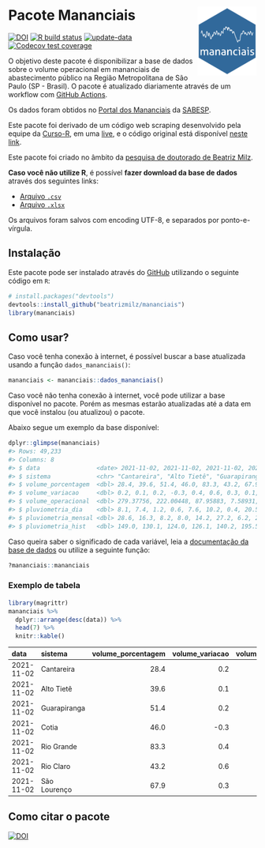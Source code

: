 
<!-- README.md is generated from README.Rmd. Please edit that file -->

# Pacote Mananciais <img src="man/figures/hexlogo.png" align="right" width = "120px"/>

<!-- badges: start -->

[![DOI](https://zenodo.org/badge/DOI/10.5281/zenodo.4733056.svg)](https://doi.org/10.5281/zenodo.4733056)
[![R build
status](https://github.com/beatrizmilz/mananciais/workflows/R-CMD-check/badge.svg)](https://github.com/beatrizmilz/mananciais/actions)
[![update-data](https://github.com/beatrizmilz/mananciais/actions/workflows/2-update_data.yaml/badge.svg)](https://github.com/beatrizmilz/mananciais/actions/workflows/2-update_data.yaml)
[![Codecov test
coverage](https://codecov.io/gh/beatrizmilz/mananciais/branch/master/graph/badge.svg)](https://codecov.io/gh/beatrizmilz/mananciais?branch=master)
<!-- badges: end -->

O objetivo deste pacote é disponibilizar a base de dados sobre o volume
operacional em mananciais de abastecimento público na Região
Metropolitana de São Paulo (SP - Brasil). O pacote é atualizado
diariamente através de um workflow com [GitHub
Actions](https://github.com/beatrizmilz/mananciais/actions).

Os dados foram obtidos no [Portal dos
Mananciais](http://mananciais.sabesp.com.br/Situacao) da
[SABESP](http://site.sabesp.com.br/site/Default.aspx).

Este pacote foi derivado de um código web scraping desenvolvido pela
equipe da [Curso-R](https://www.curso-r.com/), em uma
[live](https://youtu.be/jvZIxrMmOcQ), e o código original está
disponível [neste
link](https://github.com/curso-r/lives/blob/master/drafts/20200730_scraper_sabesp.R).

Este pacote foi criado no âmbito da [pesquisa de doutorado de Beatriz
Milz](https://beatrizmilz.github.io/tese/).

**Caso você não utilize R**, é possível **fazer download da base de
dados** através dos seguintes links:

  - [Arquivo
    `.csv`](https://github.com/beatrizmilz/mananciais/raw/master/inst/extdata/mananciais.csv)
  - [Arquivo
    `.xlsx`](https://github.com/beatrizmilz/mananciais/blob/master/inst/extdata/mananciais.xlsx?raw=true)

Os arquivos foram salvos com encoding UTF-8, e separados por
ponto-e-vírgula.

## Instalação

Este pacote pode ser instalado através do [GitHub](https://github.com/)
utilizando o seguinte código em `R`:

``` r
# install.packages("devtools")
devtools::install_github("beatrizmilz/mananciais")
library(mananciais)
```

## Como usar?

Caso você tenha conexão à internet, é possível buscar a base atualizada
usando a função `dados_mananciais()`:

``` r
mananciais <- mananciais::dados_mananciais() 
```

Caso você não tenha conexão à internet, você pode utilizar a base
disponível no pacote. Porém as mesmas estarão atualizadas até a data em
que você instalou (ou atualizou) o pacote.

Abaixo segue um exemplo da base disponível:

``` r
dplyr::glimpse(mananciais)
#> Rows: 49,233
#> Columns: 8
#> $ data                <date> 2021-11-02, 2021-11-02, 2021-11-02, 2021-11-02, 2…
#> $ sistema             <chr> "Cantareira", "Alto Tietê", "Guarapiranga", "Cotia…
#> $ volume_porcentagem  <dbl> 28.4, 39.6, 51.4, 46.0, 83.3, 43.2, 67.9, 28.2, 39…
#> $ volume_variacao     <dbl> 0.2, 0.1, 0.2, -0.3, 0.4, 0.6, 0.3, 0.1, 0.1, 0.1,…
#> $ volume_operacional  <dbl> 279.37756, 222.00448, 87.95883, 7.58931, 93.39274,…
#> $ pluviometria_dia    <dbl> 8.1, 7.4, 1.2, 0.6, 7.6, 10.2, 0.4, 20.5, 8.9, 7.0…
#> $ pluviometria_mensal <dbl> 28.6, 16.3, 8.2, 8.0, 14.2, 27.2, 6.2, 20.5, 8.9, …
#> $ pluviometria_hist   <dbl> 149.0, 130.1, 124.0, 126.1, 140.2, 195.5, 154.6, 1…
```

Caso queira saber o significado de cada variável, leia a [documentação
da base de
dados](https://beatrizmilz.github.io/mananciais/reference/mananciais.html)
ou utilize a seguinte função:

``` r
?mananciais::mananciais
```

### Exemplo de tabela

``` r
library(magrittr)
mananciais %>% 
  dplyr::arrange(desc(data)) %>% 
  head(7) %>%
  knitr::kable()
```

| data       | sistema      | volume\_porcentagem | volume\_variacao | volume\_operacional | pluviometria\_dia | pluviometria\_mensal | pluviometria\_hist |
| :--------- | :----------- | ------------------: | ---------------: | ------------------: | ----------------: | -------------------: | -----------------: |
| 2021-11-02 | Cantareira   |                28.4 |              0.2 |           279.37756 |               8.1 |                 28.6 |              149.0 |
| 2021-11-02 | Alto Tietê   |                39.6 |              0.1 |           222.00448 |               7.4 |                 16.3 |              130.1 |
| 2021-11-02 | Guarapiranga |                51.4 |              0.2 |            87.95883 |               1.2 |                  8.2 |              124.0 |
| 2021-11-02 | Cotia        |                46.0 |            \-0.3 |             7.58931 |               0.6 |                  8.0 |              126.1 |
| 2021-11-02 | Rio Grande   |                83.3 |              0.4 |            93.39274 |               7.6 |                 14.2 |              140.2 |
| 2021-11-02 | Rio Claro    |                43.2 |              0.6 |             5.89755 |              10.2 |                 27.2 |              195.5 |
| 2021-11-02 | São Lourenço |                67.9 |              0.3 |            60.29488 |               0.4 |                  6.2 |              154.6 |

## Como citar o pacote

[![DOI](https://zenodo.org/badge/DOI/10.5281/zenodo.4733056.svg)](https://doi.org/10.5281/zenodo.4733056)
